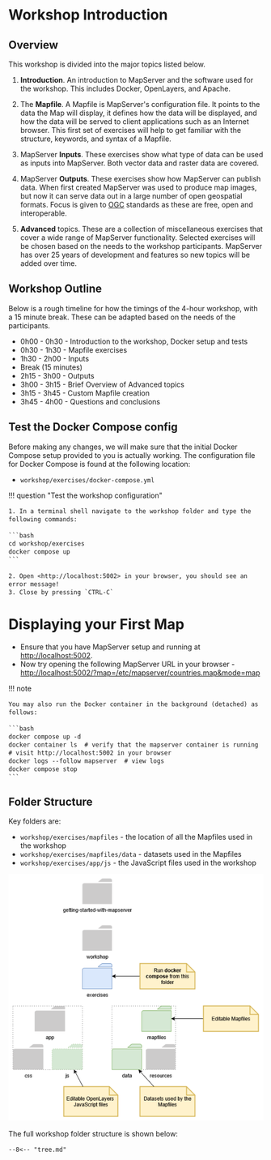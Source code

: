 # Workshop Introduction

## Overview

This workshop is divided into the major topics listed below.

1. **Introduction**. An introduction to MapServer and the software used for the workshop. This
includes Docker, OpenLayers, and Apache.

2. The **Mapfile**. A Mapfile is MapServer's configuration file. It points
to the data the Map will display, it defines how the data will be displayed,
and how the data will be served to client applications such as an Internet
browser. This first set of exercises will help to get familiar with the structure,
keywords, and syntax of a Mapfile. 

3. MapServer **Inputs**. These exercises show what type of data can be used as inputs into
MapServer. Both vector data and raster data are covered. 

4. MapServer **Outputs**. These exercises show how MapServer can publish data. When first
created MapServer was used to produce map images, but now it can serve data out in
a large number of open geospatial formats. Focus is given to [OGC](https://www.ogc.org/standards/)
standards as these are free, open and interoperable.

5. **Advanced** topics. These are a collection of miscellaneous exercises that cover
a wide range of MapServer functionality. Selected exercises will be chosen based on the
needs to the workshop participants. MapServer has over 25 years of development and 
features so new topics will be added over time. 

## Workshop Outline

Below is a rough timeline for how the timings of the 4-hour workshop, with a 15 minute break.
These can be adapted based on the needs of the participants.

- 0h00 - 0h30 - Introduction to the workshop, Docker setup and tests
- 0h30 - 1h30 - Mapfile exercises
- 1h30 - 2h00 - Inputs
- Break (15 minutes)
- 2h15 - 3h00 - Outputs
- 3h00 - 3h15 - Brief Overview of Advanced topics
- 3h15 - 3h45 - Custom Mapfile creation
- 3h45 - 4h00 - Questions and conclusions

## Test the Docker Compose config

Before making any changes, we will make sure that the initial Docker Compose
setup provided to you is actually working. The configuration file for Docker Compose is found at the following location:

* `workshop/exercises/docker-compose.yml`

!!! question "Test the workshop configuration"

    1. In a terminal shell navigate to the workshop folder and type the following commands:

    ```bash
    cd workshop/exercises
    docker compose up
    ```

    2. Open <http://localhost:5002> in your browser, you should see an error message!
    3. Close by pressing `CTRL-C`

# Displaying your First Map

- Ensure that you have MapServer setup and running at <http://localhost:5002>.
- Now try opening the following MapServer URL in your browser - <http://localhost:5002/?map=/etc/mapserver/countries.map&mode=map>


!!! note

    You may also run the Docker container in the background (detached) as follows:

    ```bash
    docker compose up -d
    docker container ls  # verify that the mapserver container is running
    # visit http://localhost:5002 in your browser
    docker logs --follow mapserver  # view logs
    docker compose stop
    ```

## Folder Structure

Key folders are:

- `workshop/exercises/mapfiles` - the location of all the Mapfiles used in the workshop
- `workshop/exercises/mapfiles/data` - datasets used in the Mapfiles
- `workshop/exercises/app/js` - the JavaScript files used in the workshop

![Workshop Folders](../assets/images/workshop-folders.png)

The full workshop folder structure is shown below:

```
--8<-- "tree.md"
```
